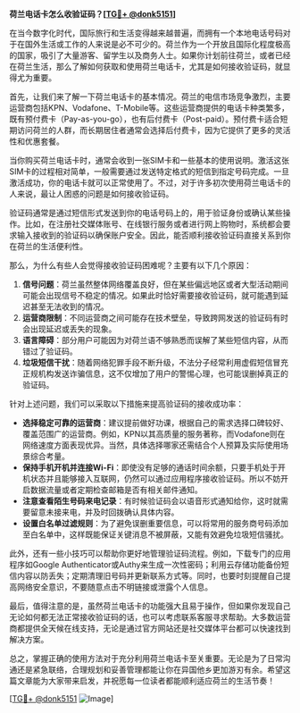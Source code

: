 **荷兰电话卡怎么收验证码？[[TG💪+ @donk5151](https://t.me/s/donk5151)]**

在当今数字化时代，国际旅行和生活变得越来越普遍，而拥有一个本地电话号码对于在国外生活或工作的人来说是必不可少的。荷兰作为一个开放且国际化程度极高的国家，吸引了大量游客、留学生以及商务人士。如果你计划前往荷兰，或者已经在荷兰生活，那么了解如何获取和使用荷兰电话卡，尤其是如何接收验证码，就显得尤为重要。

首先，让我们来了解一下荷兰电话卡的基本情况。荷兰的电信市场竞争激烈，主要运营商包括KPN、Vodafone、T-Mobile等。这些运营商提供的电话卡种类繁多，既有预付费卡（Pay-as-you-go），也有后付费卡（Post-paid）。预付费卡适合短期访问荷兰的人群，而长期居住者通常会选择后付费卡，因为它提供了更多的灵活性和优惠套餐。

当你购买荷兰电话卡时，通常会收到一张SIM卡和一些基本的使用说明。激活这张SIM卡的过程相对简单，一般需要通过发送特定格式的短信到指定号码完成。一旦激活成功，你的电话卡就可以正常使用了。不过，对于许多初次使用荷兰电话卡的人来说，最让人困惑的问题是如何接收验证码。

验证码通常是通过短信形式发送到你的电话号码上的，用于验证身份或确认某些操作。比如，在注册社交媒体账号、在线银行服务或者进行网上购物时，系统都会要求输入接收到的验证码以确保账户安全。因此，能否顺利接收验证码直接关系到你在荷兰的生活便利性。

那么，为什么有些人会觉得接收验证码困难呢？主要有以下几个原因：

1. **信号问题**：荷兰虽然整体网络覆盖良好，但在某些偏远地区或者大型活动期间可能会出现信号不稳定的情况。如果此时恰好需要接收验证码，就可能遇到延迟甚至无法收到的情况。
2. **运营商限制**：不同运营商之间可能存在技术壁垒，导致跨网发送的验证码有时会出现延迟或丢失的现象。
3. **语言障碍**：部分用户可能因为对荷兰语不够熟悉而误解了某些短信内容，从而错过了验证码。
4. **垃圾短信干扰**：随着网络犯罪手段不断升级，不法分子经常利用虚假短信冒充正规机构发送诈骗信息，这不仅增加了用户的警惕心理，也可能误删掉真正的验证码。

针对上述问题，我们可以采取以下措施来提高验证码的接收成功率：

- **选择稳定可靠的运营商**：建议提前做好功课，根据自己的需求选择口碑较好、覆盖范围广的运营商。例如，KPN以其高质量的服务著称，而Vodafone则在网络速度方面表现优异。当然，具体选择哪家还需结合个人预算及实际使用场景综合考量。
- **保持手机开机并连接Wi-Fi**：即使没有足够的通话时间余额，只要手机处于开机状态并且能够接入互联网，仍然可以通过应用程序接收验证码。所以不妨开启数据流量或者定期检查邮箱是否有相关邮件通知。
- **注意查看陌生号码来电记录**：有时候验证码会以语音形式通知给你，这时就需要留意未接来电，并及时回拨确认具体内容。
- **设置白名单过滤规则**：为了避免误删重要信息，可以将常用的服务商号码添加至白名单中，这样既能保证关键消息不被屏蔽，又能有效避免垃圾短信骚扰。

此外，还有一些小技巧可以帮助你更好地管理验证码流程。例如，下载专门的应用程序如Google Authenticator或Authy来生成一次性密码；利用云存储功能备份短信内容以防丢失；定期清理旧号码并更新联系方式等。同时，也要时刻提醒自己提高网络安全意识，不要随意点击不明链接或泄露个人信息。

最后，值得注意的是，虽然荷兰电话卡的功能强大且易于操作，但如果你发现自己无论如何都无法正常接收验证码的话，也可以考虑联系客服寻求帮助。大多数运营商都提供全天候在线支持，无论是通过官方网站还是社交媒体平台都可以快速找到解决方案。

总之，掌握正确的使用方法对于充分利用荷兰电话卡至关重要。无论是为了日常沟通还是紧急联络，合理规划和妥善管理都能让你在异国他乡更加游刃有余。希望这篇文章能为大家带来启发，并祝愿每一位读者都能顺利适应荷兰的生活节奏！

[[TG💪+ @donk5151](https://t.me/s/donk5151) ![Image](https://i.postimg.cc/rwNCRYN7/Snipaste-2025-04-30-17-27-05.png)]
